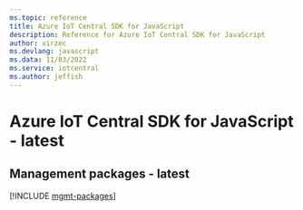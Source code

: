 ```yaml
---
ms.topic: reference
title: Azure IoT Central SDK for JavaScript
description: Reference for Azure IoT Central SDK for JavaScript
author: xirzec
ms.devlang: javascript
ms.data: 11/03/2022
ms.service: iotcentral
ms.author: jeffish
---
```

# Azure IoT Central SDK for JavaScript - latest

## Management packages - latest
[!INCLUDE [mgmt-packages](iot-central-mgmt-index.md)]